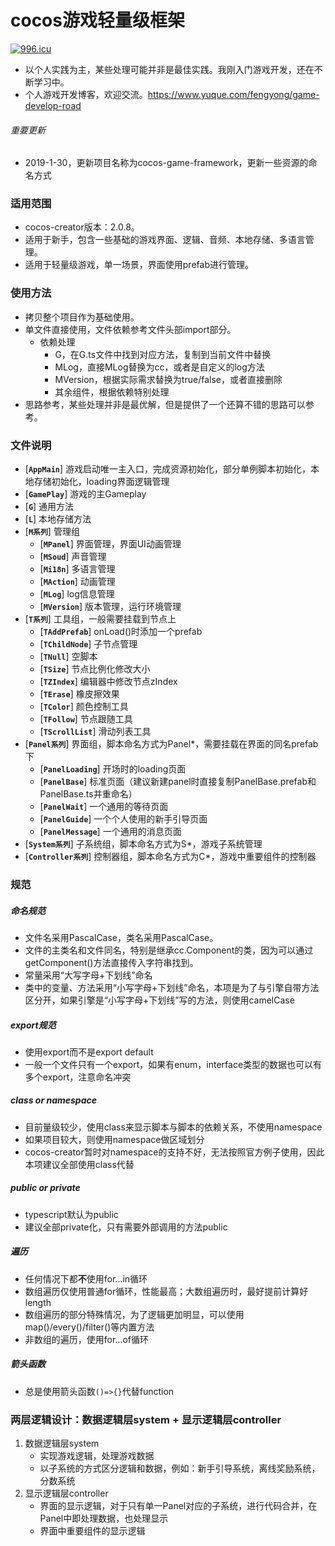 # cocos游戏轻量级框架
[![996.icu](https://img.shields.io/badge/link-996.icu-red.svg)](https://996.icu)
* 以个人实践为主，某些处理可能并非是最佳实践。我刚入门游戏开发，还在不断学习中。
* 个人游戏开发博客，欢迎交流。https://www.yuque.com/fengyong/game-develop-road

###### 重要更新
* 2019-1-30，更新项目名称为cocos-game-framework，更新一些资源的命名方式

### 适用范围
* cocos-creator版本：2.0.8。
* 适用于新手，包含一些基础的游戏界面、逻辑、音频、本地存储、多语言管理。
* 适用于轻量级游戏，单一场景，界面使用prefab进行管理。

### 使用方法
* 拷贝整个项目作为基础使用。
* 单文件直接使用，文件依赖参考文件头部import部分。
    * 依赖处理
        * G，在G.ts文件中找到对应方法，复制到当前文件中替换
        * MLog，直接MLog替换为cc，或者是自定义的log方法
        * MVersion，根据实际需求替换为true/false，或者直接删除
        * 其余组件，根据依赖特别处理
* 思路参考，某些处理并非是最优解，但是提供了一个还算不错的思路可以参考。

### 文件说明
- [**`AppMain`**] 游戏启动唯一主入口，完成资源初始化，部分单例脚本初始化，本地存储初始化，loading界面逻辑管理
- [**`GamePlay`**] 游戏的主Gameplay
- [**`G`**] 通用方法
- [**`L`**] 本地存储方法
- [**`M系列`**] 管理组
    - [**`MPanel`**] 界面管理，界面UI动画管理
    - [**`MSoud`**] 声音管理
    - [**`Mi18n`**] 多语言管理
    - [**`MAction`**] 动画管理
    - [**`MLog`**] log信息管理
    - [**`MVersion`**] 版本管理，运行环境管理
- [**`T系列`**] 工具组，一般需要挂载到节点上
    - [**`TAddPrefab`**] onLoad()时添加一个prefab
    - [**`TChildNode`**] 子节点管理
    - [**`TNull`**] 空脚本
    - [**`TSize`**] 节点比例化修改大小
    - [**`TZIndex`**] 编辑器中修改节点zIndex
    - [**`TErase`**] 橡皮擦效果
    - [**`TColor`**] 颜色控制工具
    - [**`TFollow`**] 节点跟随工具
    - [**`TScrollList`**] 滑动列表工具
- [**`Panel系列`**] 界面组，脚本命名方式为Panel*，需要挂载在界面的同名prefab下
    - [**`PanelLoading`**] 开场时的loading页面
    - [**`PanelBase`**] 标准页面（建议新建panel时直接复制PanelBase.prefab和PanelBase.ts并重命名）
    - [**`PanelWait`**] 一个通用的等待页面
    - [**`PanelGuide`**] 一个个人使用的新手引导页面
    - [**`PanelMessage`**] 一个通用的消息页面
- [**`System系列`**] 子系统组，脚本命名方式为S*，游戏子系统管理
- [**`Controller系列`**] 控制器组，脚本命名方式为C*，游戏中重要组件的控制器

### 规范
##### 命名规范
* 文件名采用PascalCase，类名采用PascalCase。
* 文件的主类名和文件同名，特别是继承cc.Component的类，因为可以通过getComponent()方法直接传入字符串找到。
* 常量采用“大写字母+下划线”命名
* 类中的变量、方法采用“小写字母+下划线”命名，本项是为了与引擎自带方法区分开，如果引擎是“小写字母+下划线”写的方法，则使用camelCase
##### export规范
* 使用export而不是export default
* 一般一个文件只有一个export，如果有enum，interface类型的数据也可以有多个export，注意命名冲突
##### class or namespace
* 目前量级较少，使用class来显示脚本与脚本的依赖关系，不使用namespace
* 如果项目较大，则使用namespace做区域划分
* cocos-creator暂时对namespace的支持不好，无法按照官方例子使用，因此本项建议全部使用class代替
##### public or private
* typescript默认为public
* 建议全部private化，只有需要外部调用的方法public
##### 遍历
* 任何情况下都**不**使用for...in循环
* 数组遍历仅使用普通for循环，性能最高；大数组遍历时，最好提前计算好length
* 数组遍历的部分特殊情况，为了逻辑更加明显，可以使用map()/every()/filter()等内置方法
* 非数组的遍历，使用for...of循环
##### 箭头函数
* 总是使用箭头函数`()=>{}`代替function

### 两层逻辑设计：数据逻辑层system + 显示逻辑层controller
1. 数据逻辑层system
    * 实现游戏逻辑，处理游戏数据
    * 以子系统的方式区分逻辑和数据，例如：新手引导系统，离线奖励系统，分数系统
2. 显示逻辑层controller
    * 界面的显示逻辑，对于只有单一Panel对应的子系统，进行代码合并，在Panel中即处理数据，也处理显示
    * 界面中重要组件的显示逻辑